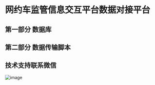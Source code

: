 # 网约车监管信息交互平台数据对接平台

## 第一部分  数据库

## 第二部分  数据传输脚本

## 技术支持联系微信
![image](https://bj.bcebos.com/v1/dachefile/webimages/wximg.jpg)
